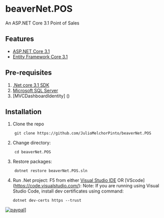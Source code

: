 # beaverNet.POS
An ASP.NET Core 3.1 Point of Sales

## Features

- [ASP.NET Core 3.1](http://www.dot.net/)
- [Entity Framework Core 3.1](https://docs.efproject.net/en/latest/)

## Pre-requisites

1. [.Net core 3.1 SDK](https://www.microsoft.com/net/core#windows)
2. [Microsoft SQL Server](https://www.microsoft.com/en-us/sql-server/sql-server-2017)
3. [MVCDashboardIdentity] ()

## Installation

1. Clone the repo
```
    git clone https://github.com/JulioMelchorPinto/beaverNet.POS
```
2. Change directory:
```
    cd beaverNet.POS
```
3. Restore packages:
```
    dotnet restore beaverNet.POS.sln
```
4. Run .Net project:
    F5 from either [Visual Studio IDE](https://www.visualstudio.com/) OR [VScode] (https://code.visualstudio.com/):
    Note: If you are running using Visual Studio Code, install dev certificates using command:
    ```
    dotnet dev-certs https --trust
    ```

[![paypal](https://www.paypalobjects.com/en_US/i/btn/btn_donateCC_LG.gif)](paypal.me/beaverNet)]
